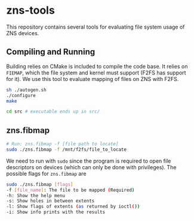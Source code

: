 # zns-tools

This repository contains several tools for evaluating file system usage of ZNS devices. 

## Compiling and Running

Building relies on CMake is included to compile the code base. It relies on `FIEMAP`, which the file system and kernel must support (F2FS has support for it). We use this tool to evaluate mapping of files on ZNS with F2FS.

```bash
sh ./autogen.sh
./configure
make

cd src # executable ends up in src/
```

## zns.fibmap

```bash
# Run: zns.fibmap -f [file path to locate]
sudo ./zns.fibmap -f /mnt/f2fs/file_to_locate
```

We need to run with `sudo` since the program is required to open file descriptors on devices (which can only be done with privileges). The possible flags for `zns.fibmap` are

```bash
sudo ./zns.fibmap [flags]
-f [file_name]: The file to be mapped (Required)
-h: Show the help menu
-s: Show holes in between extents
-l: Show flags of extents (as returned by ioctl())
-i: Show info prints with the results
```
